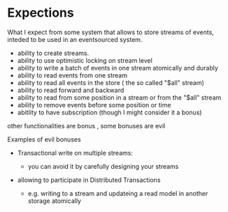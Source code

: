 # Expections 


What I expect from some system that allows to store streams of events,  
inteded to be used in an eventsourced system.

- ability to create streams.
- ability to use optimistic locking on stream level
- ability to write a batch of events in one stream atomically and durably
- ability to read events from one stream
- ability to read all events in the store ( the so called "$all" stream)
- ability to read forward and backward
- ability to read from some position in a stream or from the "$all" stream
- ability to remove events before some position or  time
- abitlity to have subscription (though I might consider it a bonus)


other functionalities are bonus , some bonuses are evil


Examples of evil bonuses  
- Transactional write on multiple streams:
  - you can avoid it by carefully designing your streams
  
- allowing to participate in Distributed Transactions
  - e.g. writing to a stream and updateing a read model in another storage atomically
  

